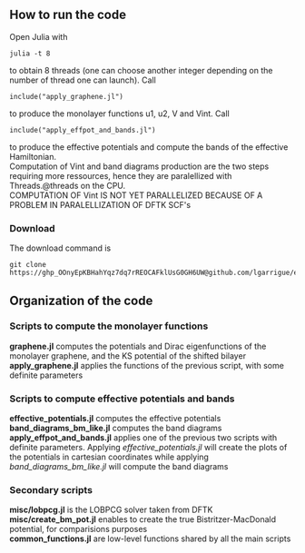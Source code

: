 ## How to run the code
Open Julia with
```
julia -t 8
```
to obtain 8 threads (one can choose another integer depending on the number of thread one can launch). Call
```
include("apply_graphene.jl")
```
to produce the monolayer functions u1, u2, V and Vint. Call
```
include("apply_effpot_and_bands.jl")
```
to produce the effective potentials and compute the bands of the effective Hamiltonian.  
Computation of Vint and band diagrams production are the two steps requiring more ressources, hence they are paralellized with Threads.@threads on the CPU.  
COMPUTATION OF Vint IS NOT YET PARALLELIZED BECAUSE OF A PROBLEM IN PARALELLIZATION OF DFTK SCF's

### Download
The download command is
```
git clone https://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@github.com/lgarrigue/effective_tbg.git
```

## Organization of the code

### Scripts to compute the monolayer functions
**graphene.jl** computes the potentials and Dirac eigenfunctions of the monolayer graphene, and the KS potential of the shifted bilayer  
**apply_graphene.jl** applies the functions of the previous script, with some definite parameters  

### Scripts to compute effective potentials and bands
**effective_potentials.jl** computes the effective potentials  
**band_diagrams_bm_like.jl** computes the band diagrams  
**apply_effpot_and_bands.jl** applies one of the previous two scripts with definite parameters. Applying *effective_potentials.jl* will create the plots of the potentials in cartesian coordinates while applying *band_diagrams_bm_like.jl* will compute the band diagrams

### Secondary scripts
**misc/lobpcg.jl** is the LOBPCG solver taken from DFTK  
**misc/create_bm_pot.jl** enables to create the true Bistritzer-MacDonald potential, for comparisions purposes  
**common_functions.jl** are low-level functions shared by all the main scripts
